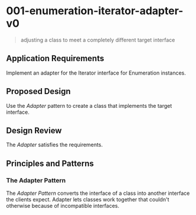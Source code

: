 # 001-enumeration-iterator-adapter-v0
> adjusting a class to meet a completely different target interface

## Application Requirements
Implement an adapter for the Iterator interface for Enumeration instances.


## Proposed Design
Use the *Adapter* pattern to create a class that implements the target interface.


## Design Review
The *Adapter* satisfies the requirements.


## Principles and Patterns

### The Adapter Pattern
The *Adapter Pattern* converts the interface of a class into another interface the clients expect. Adapter lets classes work together that couldn't otherwise because of incompatible interfaces.